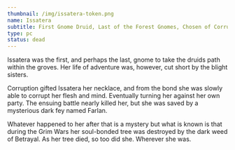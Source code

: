 ```yaml
---
thumbnail: /img/issatera-token.png
name: Issatera
subtitle: First Gnome Druid, Last of the Forest Gnomes, Chosen of Corruption
type: pc
status: dead
---
```

I﻿ssatera was the first, and perhaps the last, gnome to take the druids path within the groves. Her life of adventure was, however, cut short by the blight sisters. 

Corruption gifted Issatera her necklace, and from the bond she was slowly able to corrupt her flesh and mind. Eventually turning her against her own party. The ensuing battle nearly killed her, but she was saved by a mysterious dark fey named Farlan. 

W﻿hatever happened to her after that is a mystery but what is known is that during the Grim Wars her soul-bonded tree was destroyed by the dark weed of Betrayal. As her tree died, so too did she. Wherever she was.